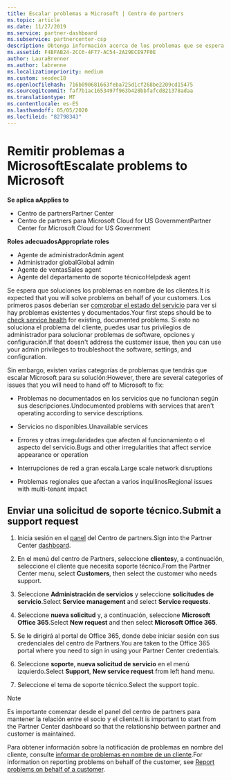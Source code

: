 ```yaml
---
title: Escalar problemas a Microsoft | Centro de partners
ms.topic: article
ms.date: 11/27/2019
ms.service: partner-dashboard
ms.subservice: partnercenter-csp
description: Obtenga información acerca de los problemas que se espera que los partners de Microsoft se solucionen por sí mismos para sus clientes y los problemas que pueden necesitar para remitirse a Microsoft.
ms.assetid: F4BFAB24-2CC6-4F77-AC54-2A29ECE97F0E
author: LauraBrenner
ms.author: labrenne
ms.localizationpriority: medium
ms.custom: seodec18
ms.openlocfilehash: 716b090681663feba725d1cf268be2209cd15475
ms.sourcegitcommit: faf7b1ac1653497f963b428bbfafcd821378adaa
ms.translationtype: MT
ms.contentlocale: es-ES
ms.lasthandoff: 05/05/2020
ms.locfileid: "82798343"
---
```

# <a name="escalate-problems-to-microsoft"></a><span data-ttu-id="5307c-103">Remitir problemas a Microsoft</span><span class="sxs-lookup"><span data-stu-id="5307c-103">Escalate problems to Microsoft</span></span>

<span data-ttu-id="5307c-104">**Se aplica a**</span><span class="sxs-lookup"><span data-stu-id="5307c-104">**Applies to**</span></span>

- <span data-ttu-id="5307c-105">Centro de partners</span><span class="sxs-lookup"><span data-stu-id="5307c-105">Partner Center</span></span>
- <span data-ttu-id="5307c-106">Centro de partners para Microsoft Cloud for US Government</span><span class="sxs-lookup"><span data-stu-id="5307c-106">Partner Center for Microsoft Cloud for US Government</span></span>

<span data-ttu-id="5307c-107">**Roles adecuados**</span><span class="sxs-lookup"><span data-stu-id="5307c-107">**Appropriate roles**</span></span>

- <span data-ttu-id="5307c-108">Agente de administrador</span><span class="sxs-lookup"><span data-stu-id="5307c-108">Admin agent</span></span>
- <span data-ttu-id="5307c-109">Administrador global</span><span class="sxs-lookup"><span data-stu-id="5307c-109">Global admin</span></span>
- <span data-ttu-id="5307c-110">Agente de ventas</span><span class="sxs-lookup"><span data-stu-id="5307c-110">Sales agent</span></span>
- <span data-ttu-id="5307c-111">Agente del departamento de soporte técnico</span><span class="sxs-lookup"><span data-stu-id="5307c-111">Helpdesk agent</span></span>

<span data-ttu-id="5307c-112">Se espera que soluciones los problemas en nombre de los clientes.</span><span class="sxs-lookup"><span data-stu-id="5307c-112">It is expected that you will solve problems on behalf of your customers.</span></span> <span data-ttu-id="5307c-113">Los primeros pasos deberían ser [comprobar el estado del servicio](check-service-health.md) para ver si hay problemas existentes y documentados.</span><span class="sxs-lookup"><span data-stu-id="5307c-113">Your first steps should be to [check service health](check-service-health.md) for existing, documented problems.</span></span> <span data-ttu-id="5307c-114">Si esto no soluciona el problema del cliente, puedes usar tus privilegios de administrador para solucionar problemas de software, opciones y configuración.</span><span class="sxs-lookup"><span data-stu-id="5307c-114">If that doesn't address the customer issue, then you can use your admin privileges to troubleshoot the software, settings, and configuration.</span></span>

<span data-ttu-id="5307c-115">Sin embargo, existen varias categorías de problemas que tendrás que escalar Microsoft para su solución:</span><span class="sxs-lookup"><span data-stu-id="5307c-115">However, there are several categories of issues that you will need to hand off to Microsoft to fix:</span></span>

- <span data-ttu-id="5307c-116">Problemas no documentados en los servicios que no funcionan según sus descripciones.</span><span class="sxs-lookup"><span data-stu-id="5307c-116">Undocumented problems with services that aren't operating according to service descriptions.</span></span>

- <span data-ttu-id="5307c-117">Servicios no disponibles.</span><span class="sxs-lookup"><span data-stu-id="5307c-117">Unavailable services</span></span>

- <span data-ttu-id="5307c-118">Errores y otras irregularidades que afecten al funcionamiento o el aspecto del servicio.</span><span class="sxs-lookup"><span data-stu-id="5307c-118">Bugs and other irregularities that affect service appearance or operation</span></span>

- <span data-ttu-id="5307c-119">Interrupciones de red a gran escala.</span><span class="sxs-lookup"><span data-stu-id="5307c-119">Large scale network disruptions</span></span>

- <span data-ttu-id="5307c-120">Problemas regionales que afectan a varios inquilinos</span><span class="sxs-lookup"><span data-stu-id="5307c-120">Regional issues with multi-tenant impact</span></span>

## <a name="submit-a-support-request"></a><span data-ttu-id="5307c-121">Enviar una solicitud de soporte técnico.</span><span class="sxs-lookup"><span data-stu-id="5307c-121">Submit a support request</span></span>

1. <span data-ttu-id="5307c-122">Inicia sesión en el [panel](https://partner.microsoft.com/dashboard) del Centro de partners.</span><span class="sxs-lookup"><span data-stu-id="5307c-122">Sign into the Partner Center [dashboard](https://partner.microsoft.com/dashboard).</span></span>

2. <span data-ttu-id="5307c-123">En el menú del centro de Partners, seleccione **clientes**y, a continuación, seleccione el cliente que necesita soporte técnico.</span><span class="sxs-lookup"><span data-stu-id="5307c-123">From the Partner Center menu, select **Customers**, then select the customer who needs support.</span></span>

3. <span data-ttu-id="5307c-124">Seleccione **Administración de servicios** y seleccione **solicitudes de servicio**.</span><span class="sxs-lookup"><span data-stu-id="5307c-124">Select **Service management** and select **Service requests**.</span></span>

4. <span data-ttu-id="5307c-125">Seleccione **nueva solicitud** y, a continuación, seleccione **Microsoft Office 365**.</span><span class="sxs-lookup"><span data-stu-id="5307c-125">Select **New request** and then select **Microsoft Office 365**.</span></span>

5. <span data-ttu-id="5307c-126">Se le dirigirá al portal de Office 365, donde debe iniciar sesión con sus credenciales del centro de Partners.</span><span class="sxs-lookup"><span data-stu-id="5307c-126">You are taken to the Office 365 portal where you need to sign in using your Partner Center credentials.</span></span>

6. <span data-ttu-id="5307c-127">Seleccione **soporte**, **nueva solicitud de servicio** en el menú izquierdo.</span><span class="sxs-lookup"><span data-stu-id="5307c-127">Select **Support**, **New service request** from left hand menu.</span></span>

7. <span data-ttu-id="5307c-128">Seleccione el tema de soporte técnico.</span><span class="sxs-lookup"><span data-stu-id="5307c-128">Select the support topic.</span></span>

>[!NOTE]
><span data-ttu-id="5307c-129">Es importante comenzar desde el panel del centro de partners para mantener la relación entre el socio y el cliente.</span><span class="sxs-lookup"><span data-stu-id="5307c-129">It is important to start from the Partner Center dashboard so that the relationship between partner and customer is maintained.</span></span> 


<span data-ttu-id="5307c-130">Para obtener información sobre la notificación de problemas en nombre del cliente, consulte [informar de problemas en nombre de un cliente](report-problems-on-behalf-of-a-customer.md).</span><span class="sxs-lookup"><span data-stu-id="5307c-130">For information on reporting problems on behalf of the customer, see [Report problems on behalf of a customer](report-problems-on-behalf-of-a-customer.md).</span></span>

 

 



